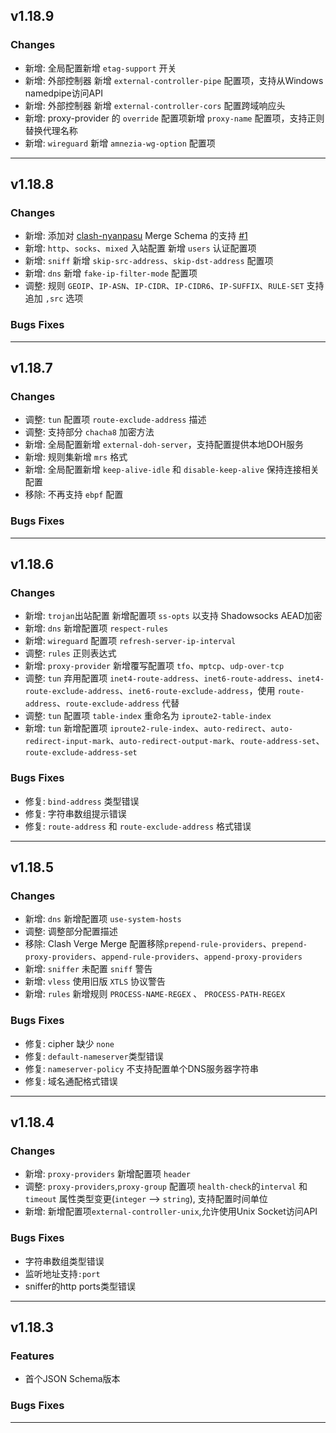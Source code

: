 ## v1.18.9

### Changes

- 新增: 全局配置新增 `etag-support` 开关
- 新增: 外部控制器 新增 `external-controller-pipe` 配置项，支持从Windows namedpipe访问API
- 新增: 外部控制器 新增 `external-controller-cors` 配置跨域响应头
- 新增: proxy-provider 的 `override` 配置项新增 `proxy-name` 配置项，支持正则替换代理名称
- 新增: `wireguard` 新增 `amnezia-wg-option` 配置项

---

## v1.18.8

### Changes

- 新增: 添加对 [clash-nyanpasu](https://github.com/libnyanpasu/clash-nyanpasu) Merge Schema 的支持 [#1](https://github.com/dongchengjie/meta-json-schema/pull/1)
- 新增: `http`、`socks`、`mixed` 入站配置 新增 `users` 认证配置项
- 新增: `sniff` 新增 `skip-src-address`、`skip-dst-address` 配置项
- 新增: `dns` 新增 `fake-ip-filter-mode` 配置项
- 调整: 规则 `GEOIP`、`IP-ASN`、`IP-CIDR`、`IP-CIDR6`、`IP-SUFFIX`、`RULE-SET` 支持追加 `,src` 选项

### Bugs Fixes

---

## v1.18.7

### Changes

- 调整: `tun` 配置项 `route-exclude-address` 描述
- 调整: 支持部分 `chacha8` 加密方法
- 新增: 全局配置新增 `external-doh-server`，支持配置提供本地DOH服务
- 新增: 规则集新增 `mrs` 格式
- 新增: 全局配置新增 `keep-alive-idle` 和 `disable-keep-alive` 保持连接相关配置
- 移除: 不再支持 `ebpf` 配置

### Bugs Fixes

---

## v1.18.6

### Changes

- 新增: `trojan`出站配置 新增配置项 `ss-opts` 以支持 Shadowsocks AEAD加密
- 新增: `dns` 新增配置项 `respect-rules`
- 新增: `wireguard` 配置项 `refresh-server-ip-interval`
- 调整: `rules` 正则表达式
- 新增: `proxy-provider` 新增覆写配置项 `tfo`、`mptcp`、`udp-over-tcp`
- 调整: `tun` 弃用配置项 `inet4-route-address`、`inet6-route-address`、`inet4-route-exclude-address`、`inet6-route-exclude-address`，使用 `route-address`、`route-exclude-address` 代替
- 调整: `tun` 配置项 `table-index` 重命名为 `iproute2-table-index`
- 新增: `tun` 新增配置项 `iproute2-rule-index`、`auto-redirect`、`auto-redirect-input-mark`、`auto-redirect-output-mark`、`route-address-set`、`route-exclude-address-set`

### Bugs Fixes

- 修复: `bind-address` 类型错误
- 修复: 字符串数组提示错误
- 修复: `route-address` 和 `route-exclude-address` 格式错误

---

## v1.18.5

### Changes

- 新增: `dns` 新增配置项 `use-system-hosts`
- 调整: 调整部分配置描述
- 移除: Clash Verge Merge 配置移除`prepend-rule-providers`、`prepend-proxy-providers`、`append-rule-providers`、`append-proxy-providers`
- 新增: `sniffer` 未配置 `sniff` 警告
- 新增: `vless` 使用旧版 `XTLS` 协议警告
- 新增: `rules` 新增规则 `PROCESS-NAME-REGEX` 、 `PROCESS-PATH-REGEX`

### Bugs Fixes

- 修复: cipher 缺少 `none`
- 修复: `default-nameserver`类型错误
- 修复: `nameserver-policy` 不支持配置单个DNS服务器字符串
- 修复: 域名通配格式错误

---

## v1.18.4

### Changes

- 新增: `proxy-providers` 新增配置项 `header`
- 调整: `proxy-providers`,`proxy-group` 配置项 `health-check`的`interval` 和 `timeout` 属性类型变更(`integer` --> `string`), 支持配置时间单位
- 新增: 新增配置项`external-controller-unix`,允许使用Unix Socket访问API

### Bugs Fixes

- 字符串数组类型错误
- 监听地址支持`:port`
- sniffer的http ports类型错误

---

## v1.18.3

### Features

- 首个JSON Schema版本

### Bugs Fixes

---
